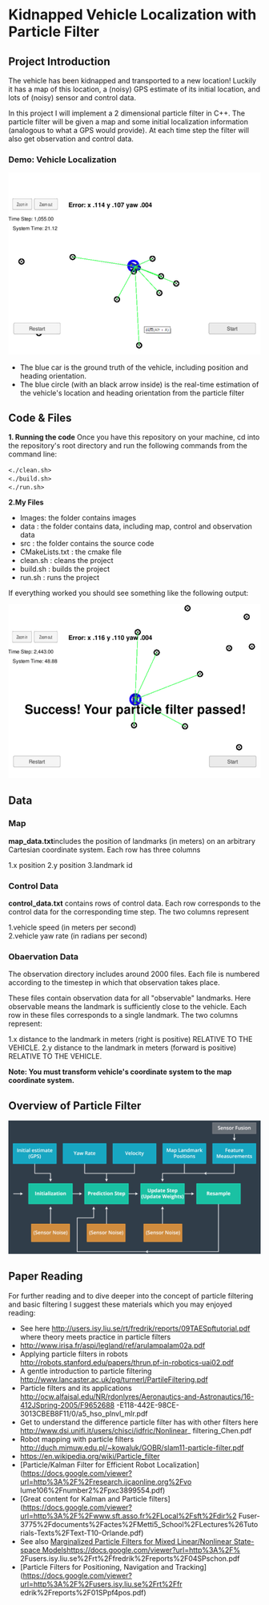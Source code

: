 # Kidnapped Vehicle Localization with Particle Filter

## Project Introduction

The vehicle has been kidnapped and transported to a new location! Luckily it has a map of this location, a (noisy) GPS estimate of its 
initial location, and lots of (noisy) sensor and control data.

In this project I will implement a 2 dimensional particle filter in C++. The particle filter will be given a map and some initial 
localization information (analogous to what a GPS would provide). At each time step the filter will also get observation and control data.

### Demo: Vehicle Localization

![](https://github.com/Luzhongyue/Kidnapped-Vehicle/blob/master/Images/process.png)

* The blue car is the ground truth of the vehicle, including position and heading orientation. 
* The blue circle (with an black arrow inside) is the real-time estimation of the vehicle's location and heading orientation from the 
particle filter

## Code & Files

**1. Running the code**
Once you have this repository on your machine, cd into the repository's root directory and run the following commands from the command 
line:

`<./clean.sh>`     
`<./build.sh>`    
`<./run.sh>`

**2.My Files**
* Images: the folder contains images  
* data : the folder contains data, including map, control and observation data
* src : the folder contains the source code
* CMakeLists.txt : the cmake file
* clean.sh : cleans the project
* build.sh : builds the project
* run.sh : runs the project

If everything worked you should see something like the following output:

![](https://github.com/Luzhongyue/Kidnapped-Vehicle/blob/master/Images/result.png)

## Data

### Map

**map_data.txt**includes the position of landmarks (in meters) on an arbitrary Cartesian coordinate system. Each row has three columns

1.x position
2.y position
3.landmark id

### Control Data

**control_data.txt** contains rows of control data. Each row corresponds to the control data for the corresponding time step. The two 
columns represent

1.vehicle speed (in meters per second)     
2.vehicle yaw rate (in radians per second)

### Obaervation Data

The observation directory includes around 2000 files. Each file is numbered according to the timestep in which that observation takes 
place.

These files contain observation data for all "observable" landmarks. Here observable means the landmark is sufficiently close to the 
vehicle. Each row in these files corresponds to a single landmark. The two columns represent:

1.x distance to the landmark in meters (right is positive) RELATIVE TO THE VEHICLE.
2.y distance to the landmark in meters (forward is positive) RELATIVE TO THE VEHICLE.

**Note: You must transform vehicle's coordinate system to the map coordinate system.**

## Overview of Particle Filter 

![](https://github.com/Luzhongyue/Kidnapped-Vehicle/blob/master/Images/system.png)

## Paper Reading

For further reading and to dive deeper into the concept of particle filtering and basic filtering I suggest these materials which you may 
enjoyed reading:

* See here http://users.isy.liu.se/rt/fredrik/reports/09TAESpftutorial.pdf where theory meets practice in particle filters
* http://www.irisa.fr/aspi/legland/ref/arulampalam02a.pdf
* Applying particle filters in robots http://robots.stanford.edu/papers/thrun.pf-in-robotics-uai02.pdf
* A gentle introduction to particle filtering http://www.lancaster.ac.uk/pg/turnerl/PartileFiltering.pdf
* Particle filters and its applications http://ocw.alfaisal.edu/NR/rdonlyres/Aeronautics-and-Astronautics/16-412JSpring-2005/F9652688
-E118-442E-98CE-3013CBEB8F11/0/a5_hso_plnvl_mlr.pdf
* Get to understand the difference particle filter has with other filters here http://www.dsi.unifi.it/users/chisci/idfric/Nonlinear_
filtering_Chen.pdf
* Robot mapping with particle filters http://duch.mimuw.edu.pl/~kowaluk/GOBR/slam11-particle-filter.pdf
* https://en.wikipedia.org/wiki/Particle_filter
* [Particle/Kalman Filter for Efficient Robot Localization](https://docs.google.com/viewer?url=http%3A%2F%2Fresearch.ijcaonline.org%2Fvo
lume106%2Fnumber2%2Fpxc3899554.pdf)
* [Great content for Kalman and Particle filters](https://docs.google.com/viewer?url=http%3A%2F%2Fwww.sft.asso.fr%2FLocal%2Fsft%2Fdir%2
Fuser-3775%2Fdocuments%2Factes%2FMetti5_School%2FLectures%26Tutorials-Texts%2FText-T10-Orlande.pdf)
* See also [Marginalized Particle Filters for Mixed Linear/Nonlinear State-space Models]()https://docs.google.com/viewer?url=http%3A%2F%
2Fusers.isy.liu.se%2Frt%2Ffredrik%2Freports%2F04SPschon.pdf
* [Particle Filters for Positioning, Navigation and Tracking](https://docs.google.com/viewer?url=http%3A%2F%2Fusers.isy.liu.se%2Frt%2Ffr
edrik%2Freports%2F01SPpf4pos.pdf)


